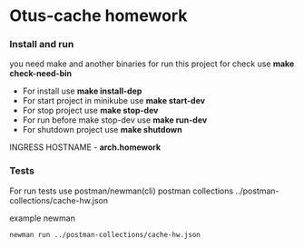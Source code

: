 # Otus-cache homework

### Install and run
you need make and another binaries for run this project for check use **make check-need-bin**

* For install use **make install-dep**
* For start project  in minikube use **make start-dev**
* For stop project use **make stop-dev**
* For run before make stop-dev use **make run-dev**
* For shutdown project use **make shutdown**

INGRESS HOSTNAME - **arch.homework**

### Tests
For run tests use postman/newman(cli)
postman collections ../postman-collections/cache-hw.json

example newman
```bash
newman run ../postman-collections/cache-hw.json
```
